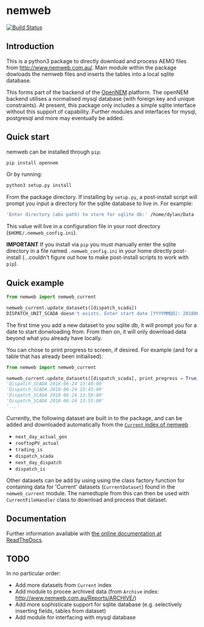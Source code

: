 # nemweb


[![Build Status](https://media.readthedocs.org/static/projects/badges/passing-flat.svg)](https://nemweb.readthedocs.io/en/latest/nemweb.html)

## Introduction

This is a python3 package to directly download and process AEMO files from
http://www.nemweb.com.au/. Main module within the package dowloads the nemweb
files and inserts the tables into a local sqlite database.

This forms part of the backend of the [OpenNEM](https://opennem.org.au/#/all-regions)
platform. The openNEM backend utilises a normalised mysql database (with foreign
key and unique constraints). At present, this package only includes a simple
sqlite interface without this support of capability. Further modules and
interfaces for mysql, postgresql and more may eventually be added.

## Quick start

nemweb can be installed through `pip`:

```bash
pip install opennem
```

Or by running:

```bash
python3 setup.py install
```

From the package directory. If installing by `setup.py`, a post-install script
will prompt you input a directory for the sqlite database to live in. For
example:

```bash
'Enter directory (abs path) to store for sqlite db:' /home/dylan/Data
```

This value will live in a configuration file in your root directory
(`$HOME/.nemweb_config.ini`).

**IMPORTANT** If you install via `pip` you must manually enter the sqlite
directory in a file named `.nemweb_config.ini` in your home directly
post-install (...couldn't figure out how to make post-install scripts to work
with `pip`).

## Quick example

```python
from nemweb import nemweb_current

nemweb_current.update_datasets([dispatch_scada])
DISPATCH_UNIT_SCADA doesn't exists. Enter start date [YYYYMMDD]: 20180624
```

The first time you add a new dataset to you sqlite db, it will prompt you for a
date to start donwloading from. From then on, it will only download data beyond
what you already have locally.

You can chose to print progress to screen, if desired. For example (and for a
table that has already been initialised):

```python
from nemweb import nemweb_current

nemweb_current.update_datasets([dispatch_scada], print_progress = True)
'Dispatch_SCADA 2018-06-24 13:40:00'
'Dispatch_SCADA 2018-06-24 13:45:00'
'Dispatch_SCADA 2018-06-24 13:50:00'
'Dispatch_SCADA 2018-06-24 13:55:00'
'...'
```

Currently, the following dataset are built in to the package, and can be added
and downloaded automatically from the [`Current` index of nemweb](http://www.nemweb.com.au/Reports/Current/)

- `next_day_actual_gen`
- `rooftopPV_actual`
- `trading_is`
- `dispatch_scada`
- `next_day_dispatch`
- `dispatch_is`

Other datasets can be add by using using the class factory function for
containing data for 'Current' datasets (`CurrentDataset`) found in the
`nemweb_current` module.  The namedtuple from this can then be used with
`CurrentFileHandler` class to download and process that dataset.

## Documentation

Further information available with [the online documentation at ReadTheDocs](https://nemweb.readthedocs.io/en/latest/nemweb.html).

## TODO

In no particular order:

- Add more datasets from `Current` index
- Add module to procee archived data (from `Archive` index:
  http://www.nemweb.com.au/Reports/ARCHIVE/)
- Add more sophisticate support for sqlite database (e.g. selectively inserting
  fields, tables from dataset)
- Add module for interfacing with mysql database
